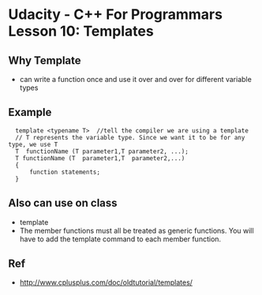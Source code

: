 # Udacity - C++ For Programmars Lesson 10: Templates

## Why Template
- can write a function once and use it over and over for different variable types

## Example
```  
  template <typename T>  //tell the compiler we are using a template
  // T represents the variable type. Since we want it to be for any type, we use T
  T  functionName (T parameter1,T parameter2, ...); 
  T functionName (T  parameter1,T  parameter2,...)
  {
      function statements;
  }
```

## Also can use on class
- template <class T>
- The member functions must all be treated as generic functions. You will have to add the template command to each member function.

## Ref
- http://www.cplusplus.com/doc/oldtutorial/templates/
